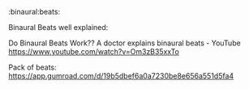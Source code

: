 :binaural:beats:

Binaural Beats well explained:

Do Binaural Beats Work?? A doctor explains binaural beats - YouTube
https://www.youtube.com/watch?v=Om3zB35xxTo

Pack of beats:
https://app.gumroad.com/d/19b5dbef6a0a7230be8e656a551d5fa4
